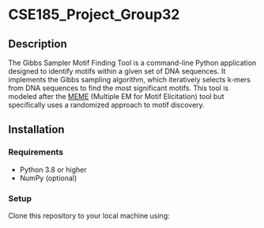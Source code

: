 # CSE185_Project_Group32

## Description

The Gibbs Sampler Motif Finding Tool is a command-line Python application designed to identify motifs within a given set of DNA sequences. It implements the Gibbs sampling algorithm, which iteratively selects k-mers from DNA sequences to find the most significant motifs. This tool is modeled after the [MEME](https://meme-suite.org/meme/doc/meme.html?man_type=web) (Multiple EM for Motif Elicitation) tool but specifically uses a randomized approach to motif discovery. 

## Installation

### Requirements
- Python 3.8 or higher
- NumPy (optional)

### Setup
Clone this repository to your local machine using: 
